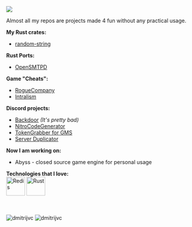 
<img align="center" src="https://visitor-badge.laobi.icu/badge?page_id=DmitrijVC.DmitrijVC" />

Almost all my repos are projects made 4 fun without any practical usage.

**My Rust crates:** 
 - [random-string](https://github.com/DmitrijVC/random-string)

**Rust Ports:**
 - [OpenSMTPD](https://github.com/DmitrijVC/OpenSMTPD-RS)

**Game "Cheats":**
 - [RogueCompany](https://github.com/DmitrijVC/RogueCompany-SoftCheats)
 - [Intralism](https://github.com/DmitrijVC/Intralism-SoftCheats)
 
**Discord projects:**
 - [Backdoor](https://github.com/DmitrijVC/DataCargo) *(It's pretty bad)*
 - [NitroCodeGenerator](https://github.com/DmitrijVC/SomeShittyPythonScript)
 - [TokenGrabber for GMS](https://github.com/DmitrijVC/GMS-DCTokenGrabber)
 - [Server Duplicator](https://github.com/DmitrijVC/Discord-CopyPaste2)



**Now I am working on:**
 - Abyss - closed source game engine for personal usage  

**Technologies that I love:** <br>
  <img alt="Redis" src="https://cdn4.iconfinder.com/data/icons/redis-2/1451/Untitled-2-512.png" width=50px> <img alt="Rust" src="https://upload.wikimedia.org/wikipedia/commons/thumb/d/d5/Rust_programming_language_black_logo.svg/1200px-Rust_programming_language_black_logo.svg.png" width=50px> 

<br>

<br>

<img src="https://github-readme-stats.vercel.app/api/top-langs/?username=dmitrijvc&hide=yacc,c%23&layout=compact&count_private=false&bg_color=30,e96443,904e95&title_color=fff&text_color=fff&icon_color=fff" alt="dmitrijvc" />

<img src="https://github-readme-stats.vercel.app/api?username=dmitrijvc&show_icons=true&count_private=true&bg_color=30,e96443,904e95&title_color=fff&text_color=fff&icon_color=fff" alt="dmitrijvc" />



